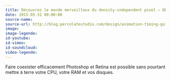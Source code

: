```yaml
---
title: Découvrez le monde merveilleux du density-independent pixel – DP
date: 2015-05-31 00:00:00
source-name: 
source-url: http://blog.percolatestudio.com/design/animation-timing-guidelines/
image:
image-legende:
id-youtube:
id-vimeo:
id-soundcloud:
video-legende:
---
```


Faire coexister efficacement Photoshop et Retina est possible sans pourtant mettre à terre votre CPU, votre RAM et vos disques.